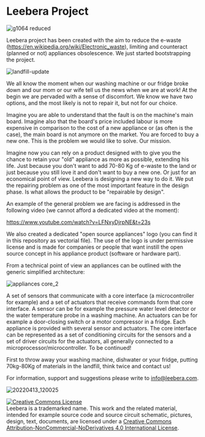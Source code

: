 # Leebera Project



![g1064 reduced](https://user-images.githubusercontent.com/92993315/201172127-a2738928-7ec3-4c09-9445-41d0004a6744.png)




Leebera project has been created with the aim to reduce the e-waste (https://en.wikipedia.org/wiki/Electronic_waste), limiting and counteract (planned or not) appliances obsolescence. We just started bootstrapping the project.

![landfill-update](https://user-images.githubusercontent.com/92993315/200126288-36990d4c-56aa-498e-9295-b628ed038752.jpg)


We all know the moment when our washing machine or our fridge broke down and our mom or our wife tell us the news when we are at work! At the begin we are pervaded with a sense of discomfort. We know we have two options, and the most likely is not to repair it, but not for our choice. 

Imagine you are able to understand that the fault is on the machine's main board. Imagine also that the board's price included labour is more expensive in comparison to the cost of a new appliance or (as often is the case), the main board is not anymore on the market. You are forced to buy a new one. This is the problem we would like to solve. Our mission.

Imagine now you can rely on a product designed with to give you the chance to retain your "old" appliance as more as possible, extending his life. Just because you don't want to add 70-80 Kg of e-waste to the land or just because you still love it and don't want to buy a new one. Or just for an economical point of view. 
Leebera is designing a new way to do it. We put the repairing problem as one of the most important feature in the design phase. Is what allows the product to be "repairable by design". 

An example of the general problem we are facing is addressed in the following video (we cannot afford a dedicated video at the moment): 

https://www.youtube.com/watch?v=LFNxyDjrpNE&t=23s

We also created a dedicated "open source appliances" logo (you can find it in this repository as vectorial file).  The use of the logo is under permissive license and is made for companies or people that want instill the open source concept in his appliance product (software or hardware part).

From a technical point of view an appliances can be outlined with the generic simplified architecture:

![appliances core_2](https://user-images.githubusercontent.com/92993315/202266243-3fe25ad2-bef2-40c4-bc48-3c39b04c3ea8.png)

A set of sensors that communicate with a core interface (a microcontroller for example) and a set of actuators that receive commands form that core interface. A sensor can be for example the pressure water level detector or the water temperature probe in a washing machine. An actuators can be for example a door-closing switch or a  motor compressor in a fridge. Each appliance is provided with several sensor and actuators. The core interface can be represented as a set of conditioning circuits for the sensors and a set of driver circuits for the actuators, all generally connected to a microprocessor/microcontroller. To be continued!

First to throw away your washing machine, dishwater or your fridge, putting 70kg-80Kg of materials in the landfill, think twice and contact us!

For information, support and suggestions please write to info@leebera.com.

![20220413_120025](https://user-images.githubusercontent.com/92993315/201183386-37e279a5-3fe0-4d0a-927d-240cf9faa006.jpg)


<a rel="license" href="http://creativecommons.org/licenses/by-nc-nd/4.0/"><img alt="Creative Commons License" style="border-width:0" src="https://i.creativecommons.org/l/by-nc-nd/4.0/88x31.png" /></a><br />Leebera is a trademarked name. This work and the related material, intended for example  source code and source circuit schematic, pictures, design, text, documents, are licensed under a <a rel="license" href="http://creativecommons.org/licenses/by-nc-nd/4.0/">Creative Commons Attribution-NonCommercial-NoDerivatives 4.0 International License</a>.
